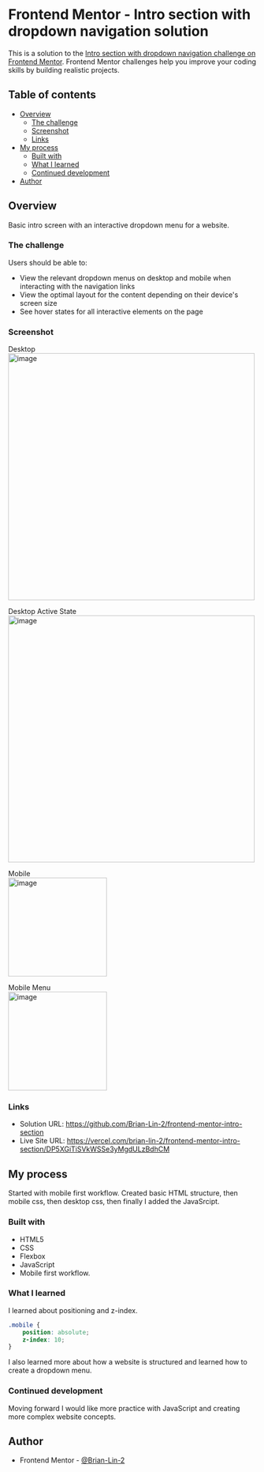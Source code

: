 # Frontend Mentor - Intro section with dropdown navigation solution

This is a solution to the [Intro section with dropdown navigation challenge on Frontend Mentor](https://www.frontendmentor.io/challenges/intro-section-with-dropdown-navigation-ryaPetHE5). Frontend Mentor challenges help you improve your coding skills by building realistic projects. 

## Table of contents

- [Overview](#overview)
  - [The challenge](#the-challenge)
  - [Screenshot](#screenshot)
  - [Links](#links)
- [My process](#my-process)
  - [Built with](#built-with)
  - [What I learned](#what-i-learned)
  - [Continued development](#continued-development)
- [Author](#author)

## Overview

Basic intro screen with an interactive dropdown menu for a website. 

### The challenge

Users should be able to:

- View the relevant dropdown menus on desktop and mobile when interacting with the navigation links
- View the optimal layout for the content depending on their device's screen size
- See hover states for all interactive elements on the page

### Screenshot

Desktop
</br><img width="500" alt="image" src="https://user-images.githubusercontent.com/19761406/232360385-ed7197a0-9dc3-48d4-b433-dc452476ccd3.png">

Desktop Active State
</br><img width="500" alt="image" src="https://user-images.githubusercontent.com/19761406/232360471-1bbaa823-3cdb-4cf9-95f5-44dcbacc33a1.png">

Mobile
</br><img width="200" alt="image" src="https://user-images.githubusercontent.com/19761406/232360537-4fead06d-b90b-4d2a-ae26-a78302f89155.png">

Mobile Menu
</br><img width="200" alt="image" src="https://user-images.githubusercontent.com/19761406/232360819-40c88346-f508-4798-a3f9-d3cb6c97fee3.png">


### Links

- Solution URL: https://github.com/Brian-Lin-2/frontend-mentor-intro-section
- Live Site URL: https://vercel.com/brian-lin-2/frontend-mentor-intro-section/DP5XGiTiSVkWSSe3yMgdULzBdhCM

## My process
Started with mobile first workflow. Created basic HTML structure, then mobile css, then desktop css, then finally I added the JavaSrcipt.

### Built with

- HTML5
- CSS
- Flexbox
- JavaScript
- Mobile first workflow.

### What I learned

I learned about positioning and z-index.
```css
.mobile {
    position: absolute;
    z-index: 10;
}
```

I also learned more about how a website is structured and learned how to create a dropdown menu.

### Continued development

Moving forward I would like more practice with JavaScript and creating more complex website concepts.

## Author

- Frontend Mentor - [@Brian-Lin-2](https://www.frontendmentor.io/profile/Brian-Lin-2)
